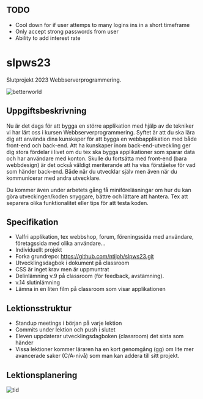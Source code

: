 ## TODO
- Cool down for if user attemps to many logins ins in a short timeframe
- Only accept strong passwords from user
- Ability to add interest rate

# slpws23
Slutprojekt 2023 Webbserverprogrammering.

![betterworld](betterworld.jpg)

##  Uppgiftsbeskrivning

Nu är det dags för att bygga en större applikation med hjälp av de tekniker vi har lärt oss i kursen Webbserverprogrammering. Syftet är att du ska lära dig att använda dina kunskaper för att bygga en webbapplikation med både front-end och back-end. Att ha kunskaper inom back-end-utveckling ger dig stora fördelar i livet om du tex ska bygga applikationer som sparar data och har användare med konton. Skulle du fortsätta med front-end (bara webbdesign) är det också väldigt meriterande att ha viss förståelse för vad som händer back-end. Både när du utvecklar själv men även när du kommunicerar med andra utvecklare.

Du kommer även under arbetets gång få miniföreläsningar om hur du kan göra utveckingen/koden snyggare, bättre och lättare att hantera. Tex att separera olika funktionalitet eller tips för att testa koden. 

##  Specifikation
- Valfri applikation, tex webbshop, forum, föreningssida med användare, företagssida med olika användare...
- Individuellt projekt
- Forka grundrepo: https://github.com/ntijoh/slpws23.git
- Utvecklingsdagbok i dokument på classroom
- CSS är inget krav men är uppmuntrat
- Delinlämning v.9 på classroom (för feedback, avstämning). 
- v.14 slutinlämning
- Lämna in en liten film på classroom som visar applikationen

## Lektionsstruktur
- Standup meetings i början på varje lektion
- Commits under lektion och push i slutet
- Eleven uppdaterar utvecklingsdagboken (classroom) det sista som händer
- Vissa lektioner kommer läraren ha en kort genomgång (gg) om lite mer avancerade saker (C/A-nivå) som man kan addera till sitt projekt.

## Lektionsplanering

![tid](tid.png)



